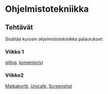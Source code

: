 # Ohjelmistotekniikka
## Tehtävät
Sisältää kurssin *ohjelmistotekniikka* palautukset:
### Viikko 1
[gitlog](https://github.com/PAHUS/ot-harjoitustyo/blob/master/laskarit/viikko1/gitlog.txt), 
[komentorivi](https://github.com/PAHUS/ot-harjoitustyo/blob/master/laskarit/viikko1/komentorivi.txt)
### Viikko2
[Matkakortti](https://github.com/PAHUS/ot-harjoitustyo/tree/master/laskarit/viikko2/Maksukortti),
[Unicafe](https://github.com/PAHUS/ot-harjoitustyo/tree/master/laskarit/viikko2/Unicafe),
[Screenshot](https://github.com/PAHUS/ot-harjoitustyo/blob/master/laskarit/viikko2/N%C3%A4ytt%C3%B6kuva%202018-11-9%20kello%201.17.01.png)
